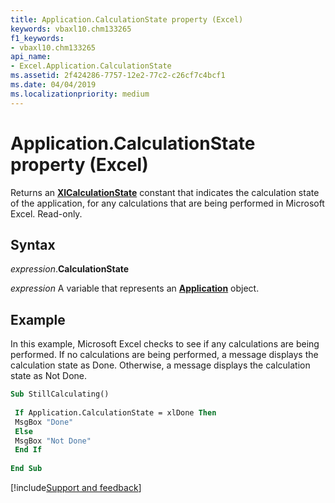 ```yaml
---
title: Application.CalculationState property (Excel)
keywords: vbaxl10.chm133265
f1_keywords:
- vbaxl10.chm133265
api_name:
- Excel.Application.CalculationState
ms.assetid: 2f424286-7757-12e2-77c2-c26cf7c4bcf1
ms.date: 04/04/2019
ms.localizationpriority: medium
---
```



# Application.CalculationState property (Excel)

Returns an **[XlCalculationState](Excel.XlCalculationState.md)** constant that indicates the calculation state of the application, for any calculations that are being performed in Microsoft Excel. Read-only.


## Syntax

_expression_.**CalculationState**

_expression_ A variable that represents an **[Application](Excel.Application(object).md)** object.


## Example

In this example, Microsoft Excel checks to see if any calculations are being performed. If no calculations are being performed, a message displays the calculation state as Done. Otherwise, a message displays the calculation state as Not Done.

```vb
Sub StillCalculating() 
 
 If Application.CalculationState = xlDone Then 
 MsgBox "Done" 
 Else 
 MsgBox "Not Done" 
 End If 
 
End Sub
```




[!include[Support and feedback](~/includes/feedback-boilerplate.md)]
